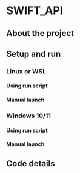 # SWIFT_API

<!-- TODO - Short description -->

## About the project 

<!-- TODO - Long description -->

## Setup and run

### Linux or WSL

#### Using run script

#### Manual launch

### Windows 10/11

#### Using run script

#### Manual launch

<!-- TODO - instructions on how to set up and run the application -->

## Code details

<!-- TODO -->
